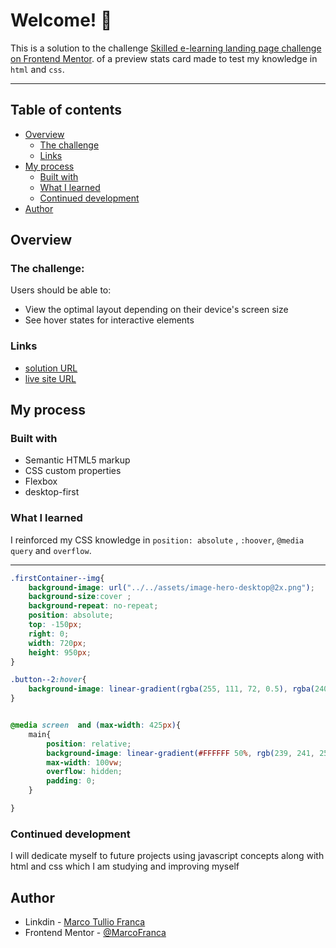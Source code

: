 # Welcome! 👋

This is a solution to the challenge [Skilled e-learning landing page challenge on Frontend Mentor](https://www.frontendmentor.io/challenges/skilled-elearning-landing-page-S1ObDrZ8q).
of a preview stats card made to test my knowledge in `html` and `css`.

---

## Table of contents
- [Overview](#overview)
  - [The challenge](#the-challenge)
  - [Links](#links)
- [My process](#my-process)
  - [Built with](#built-with)
  - [What I learned](#what-i-learned)
  - [Continued development](#continued-development)
- [Author](#author)

## Overview

### The challenge:
Users should be able to:

- View the optimal layout depending on their device's screen size
- See hover states for interactive elements

### Links

- [solution URL](https://github.com/MarcoFranca/DesafioFulltureSite.git)
- [live site URL](https://marcofranca.github.io/DesafioFulltureSite/)

## My process

### Built with

- Semantic HTML5 markup
- CSS custom properties
- Flexbox
- desktop-first

### What I learned


I reinforced my CSS knowledge in `position: absolute` , `:hoover`, `@media query` and `overflow`.

---
```css
.firstContainer--img{
    background-image: url("../../assets/image-hero-desktop@2x.png");
    background-size:cover ;
    background-repeat: no-repeat;
    position: absolute;
    top: -150px;
    right: 0;
    width: 720px;
    height: 950px;
}
```

```css
.button--2:hover{
    background-image: linear-gradient(rgba(255, 111, 72, 0.5), rgba(240, 42, 166, 0.5));
}
```

```css

@media screen  and (max-width: 425px){
    main{
        position: relative;
        background-image: linear-gradient(#FFFFFF 50%, rgb(239, 241, 254));
        max-width: 100vw;
        overflow: hidden;
        padding: 0;
    }

}
```


### Continued development

I will dedicate myself to future projects using javascript concepts along with html and css which I am studying and improving myself


## Author

- Linkdin - [Marco Tullio Franca](https://www.linkedin.com/in/marco-franca/)
- Frontend Mentor - [@MarcoFranca](https://www.frontendmentor.io/profile/MarcoFranca)



